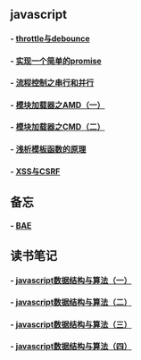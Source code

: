 ## javascript
#### - [throttle与debounce](https://github.com/zyl1314/blog/blob/master/public/blog/throttle%E4%B8%8Edebounce.md)
#### - [实现一个简单的promise](https://github.com/zyl1314/blog/blob/master/public/blog/%E5%AE%9E%E7%8E%B0%E4%B8%80%E4%B8%AA%E7%AE%80%E7%89%88%E7%9A%84promise.md)
#### - [流程控制之串行和并行](https://github.com/zyl1314/blog/blob/master/public/blog/%E6%B5%81%E7%A8%8B%E6%8E%A7%E5%88%B6%E4%B9%8B%E4%B8%B2%E8%A1%8C%E5%92%8C%E5%B9%B6%E8%A1%8C.md)
#### - [模块加载器之AMD（一）](https://github.com/zyl1314/blog/blob/master/public/blog/%E6%A8%A1%E5%9D%97%E5%8A%A0%E8%BD%BD%E5%99%A8%E4%B9%8BAMD%EF%BC%88%E4%B8%80%EF%BC%89.md)
#### - [模块加载器之CMD（二）](https://github.com/zyl1314/blog/blob/master/public/blog/%E6%A8%A1%E5%9D%97%E5%8A%A0%E8%BD%BD%E5%99%A8%E4%B9%8BCMD%EF%BC%88%E4%BA%8C%EF%BC%89.md)
#### - [浅析模板函数的原理](https://github.com/zyl1314/blog/blob/master/public/blog/%E6%B5%85%E6%9E%90%E5%AD%97%E7%AC%A6%E4%B8%B2%E6%A8%A1%E6%9D%BF%E5%87%BD%E6%95%B0%E7%9A%84%E5%8E%9F%E7%90%86.md)
#### - [XSS与CSRF](https://github.com/zyl1314/blog/blob/master/public/blog/XSS%E5%92%8CCSRF.md)
## 备忘
#### - [BAE](https://github.com/zyl1314/blog/blob/master/public/blog/BAE.md)
## 读书笔记
#### - [javascript数据结构与算法（一）](https://github.com/zyl1314/blog/blob/master/public/blog/javascript%E6%95%B0%E6%8D%AE%E7%BB%93%E6%9E%84%E4%B8%8E%E7%AE%97%E6%B3%95%EF%BC%88%E4%B8%80%EF%BC%89.md)
#### - [javascript数据结构与算法（二）](https://github.com/zyl1314/blog/blob/master/public/blog/javascript%E6%95%B0%E6%8D%AE%E7%BB%93%E6%9E%84%E4%B8%8E%E7%AE%97%E6%B3%95%EF%BC%88%E4%BA%8C%EF%BC%89.md)
#### - [javascript数据结构与算法（三）](https://github.com/zyl1314/blog/blob/master/public/blog/javascript%E6%95%B0%E6%8D%AE%E7%BB%93%E6%9E%84%E4%B8%8E%E7%AE%97%E6%B3%95%EF%BC%88%E4%BA%8C%EF%BC%89.md)
#### - [javascript数据结构与算法（四）](https://github.com/zyl1314/blog/blob/master/public/blog/javascript%E6%95%B0%E6%8D%AE%E7%BB%93%E6%9E%84%E4%B8%8E%E7%AE%97%E6%B3%95%EF%BC%88%E4%BA%8C%EF%BC%89.md)